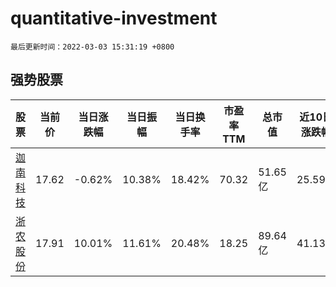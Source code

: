 # quantitative-investment

`最后更新时间：2022-03-03 15:31:19 +0800`

## 强势股票

|股票|当前价|当日涨跌幅|当日振幅|当日换手率|市盈率TTM|总市值|近10日涨跌幅|
|----|----|----|----|----|----|----|----|
|[迦南科技](https://xueqiu.com/S/SZ300412)|17.62|-0.62%|10.38%|18.42%|70.32|51.65亿|25.59%|
|[浙农股份](https://xueqiu.com/S/SZ002758)|17.91|10.01%|11.61%|20.48%|18.25|89.64亿|41.13%|
